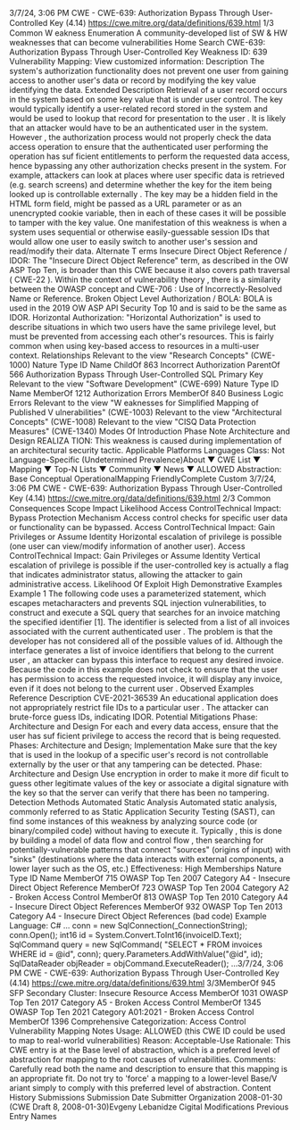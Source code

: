 3/7/24, 3:06 PM CWE - CWE-639: Authorization Bypass Through User-Controlled Key (4.14)
https://cwe.mitre.org/data/deﬁnitions/639.html 1/3
Common W eakness Enumeration
A community-developed list of SW & HW weaknesses that can become
vulnerabilities
Home Search
CWE-639: Authorization Bypass Through User-Controlled Key
Weakness ID: 639
Vulnerability Mapping: 
View customized information:
 Description
The system's authorization functionality does not prevent one user from gaining access to another user's data or record by modifying
the key value identifying the data.
 Extended Description
Retrieval of a user record occurs in the system based on some key value that is under user control. The key would typically identify a
user-related record stored in the system and would be used to lookup that record for presentation to the user . It is likely that an
attacker would have to be an authenticated user in the system. However , the authorization process would not properly check the data
access operation to ensure that the authenticated user performing the operation has suf ficient entitlements to perform the requested
data access, hence bypassing any other authorization checks present in the system.
For example, attackers can look at places where user specific data is retrieved (e.g. search screens) and determine whether the key
for the item being looked up is controllable externally . The key may be a hidden field in the HTML form field, might be passed as a
URL parameter or as an unencrypted cookie variable, then in each of these cases it will be possible to tamper with the key value.
One manifestation of this weakness is when a system uses sequential or otherwise easily-guessable session IDs that would allow one
user to easily switch to another user's session and read/modify their data.
 Alternate T erms
Insecure Direct Object Reference / IDOR: The "Insecure Direct Object Reference" term, as described in the OW ASP Top
Ten, is broader than this CWE because it also covers path traversal ( CWE-22 ).
Within the context of vulnerability theory , there is a similarity between the
OWASP concept and CWE-706 : Use of Incorrectly-Resolved Name or
Reference.
Broken Object Level Authorization / BOLA: BOLA is used in the 2019 OW ASP API Security Top 10 and is said to be the
same as IDOR.
Horizontal Authorization: "Horizontal Authorization" is used to describe situations in which two users have
the same privilege level, but must be prevented from accessing each other's
resources. This is fairly common when using key-based access to resources in a
multi-user context.
 Relationships
 Relevant to the view "Research Concepts" (CWE-1000)
Nature Type ID Name
ChildOf 863 Incorrect Authorization
ParentOf 566 Authorization Bypass Through User-Controlled SQL Primary Key
 Relevant to the view "Software Development" (CWE-699)
Nature Type ID Name
MemberOf 1212 Authorization Errors
MemberOf 840 Business Logic Errors
 Relevant to the view "W eaknesses for Simplified Mapping of Published V ulnerabilities" (CWE-1003)
 Relevant to the view "Architectural Concepts" (CWE-1008)
 Relevant to the view "CISQ Data Protection Measures" (CWE-1340)
 Modes Of Introduction
Phase Note
Architecture and Design REALIZA TION: This weakness is caused during implementation of an architectural security tactic.
 Applicable Platforms
Languages
Class: Not Language-Specific (Undetermined Prevalence)About ▼ CWE List ▼ Mapping ▼ Top-N Lists ▼ Community ▼ News ▼
ALLOWED
Abstraction: Base
Conceptual OperationalMapping
FriendlyComplete Custom
3/7/24, 3:06 PM CWE - CWE-639: Authorization Bypass Through User-Controlled Key (4.14)
https://cwe.mitre.org/data/deﬁnitions/639.html 2/3
 Common Consequences
Scope Impact Likelihood
Access ControlTechnical Impact: Bypass Protection Mechanism
Access control checks for specific user data or functionality can be bypassed.
Access ControlTechnical Impact: Gain Privileges or Assume Identity
Horizontal escalation of privilege is possible (one user can view/modify information of another user).
Access ControlTechnical Impact: Gain Privileges or Assume Identity
Vertical escalation of privilege is possible if the user-controlled key is actually a flag that indicates
administrator status, allowing the attacker to gain administrative access.
 Likelihood Of Exploit
High
 Demonstrative Examples
Example 1
The following code uses a parameterized statement, which escapes metacharacters and prevents SQL injection vulnerabilities, to
construct and execute a SQL query that searches for an invoice matching the specified identifier [1]. The identifier is selected from a
list of all invoices associated with the current authenticated user .
The problem is that the developer has not considered all of the possible values of id. Although the interface generates a list of invoice
identifiers that belong to the current user , an attacker can bypass this interface to request any desired invoice. Because the code in
this example does not check to ensure that the user has permission to access the requested invoice, it will display any invoice, even if
it does not belong to the current user .
 Observed Examples
Reference Description
CVE-2021-36539 An educational application does not appropriately restrict file IDs to a particular user . The attacker can
brute-force guess IDs, indicating IDOR.
 Potential Mitigations
Phase: Architecture and Design
For each and every data access, ensure that the user has suf ficient privilege to access the record that is being requested.
Phases: Architecture and Design; Implementation
Make sure that the key that is used in the lookup of a specific user's record is not controllable externally by the user or that any
tampering can be detected.
Phase: Architecture and Design
Use encryption in order to make it more dif ficult to guess other legitimate values of the key or associate a digital signature with
the key so that the server can verify that there has been no tampering.
 Detection Methods
Automated Static Analysis
Automated static analysis, commonly referred to as Static Application Security Testing (SAST), can find some instances of this
weakness by analyzing source code (or binary/compiled code) without having to execute it. Typically , this is done by building a
model of data flow and control flow , then searching for potentially-vulnerable patterns that connect "sources" (origins of input)
with "sinks" (destinations where the data interacts with external components, a lower layer such as the OS, etc.)
Effectiveness: High
 Memberships
Nature Type ID Name
MemberOf 715 OWASP Top Ten 2007 Category A4 - Insecure Direct Object Reference
MemberOf 723 OWASP Top Ten 2004 Category A2 - Broken Access Control
MemberOf 813 OWASP Top Ten 2010 Category A4 - Insecure Direct Object References
MemberOf 932 OWASP Top Ten 2013 Category A4 - Insecure Direct Object References
(bad code) Example Language: C# 
...
conn = new SqlConnection(\_ConnectionString);
conn.Open();
int16 id = System.Convert.ToInt16(invoiceID.Text);
SqlCommand query = new SqlCommand( "SELECT \* FROM invoices WHERE id = @id", conn);
query.Parameters.AddWithValue("@id", id);
SqlDataReader objReader = objCommand.ExecuteReader();
...3/7/24, 3:06 PM CWE - CWE-639: Authorization Bypass Through User-Controlled Key (4.14)
https://cwe.mitre.org/data/deﬁnitions/639.html 3/3MemberOf 945 SFP Secondary Cluster: Insecure Resource Access
MemberOf 1031 OWASP Top Ten 2017 Category A5 - Broken Access Control
MemberOf 1345 OWASP Top Ten 2021 Category A01:2021 - Broken Access Control
MemberOf 1396 Comprehensive Categorization: Access Control
 Vulnerability Mapping Notes
Usage: ALLOWED (this CWE ID could be used to map to real-world vulnerabilities)
Reason: Acceptable-Use
Rationale:
This CWE entry is at the Base level of abstraction, which is a preferred level of abstraction for mapping to the root causes of
vulnerabilities.
Comments:
Carefully read both the name and description to ensure that this mapping is an appropriate fit. Do not try to 'force' a mapping to a
lower-level Base/V ariant simply to comply with this preferred level of abstraction.
 Content History
 Submissions
Submission Date Submitter Organization
2008-01-30
(CWE Draft 8, 2008-01-30)Evgeny Lebanidze Cigital
 Modifications
 Previous Entry Names
